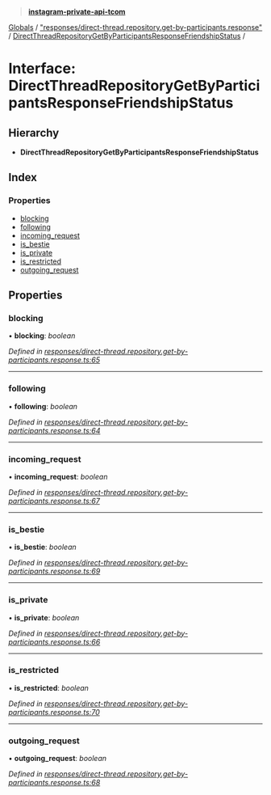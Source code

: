 > **[instagram-private-api-tcom](../README.md)**

[Globals](../README.md) / ["responses/direct-thread.repository.get-by-participants.response"](../modules/_responses_direct_thread_repository_get_by_participants_response_.md) / [DirectThreadRepositoryGetByParticipantsResponseFriendshipStatus](_responses_direct_thread_repository_get_by_participants_response_.directthreadrepositorygetbyparticipantsresponsefriendshipstatus.md) /

# Interface: DirectThreadRepositoryGetByParticipantsResponseFriendshipStatus

## Hierarchy

* **DirectThreadRepositoryGetByParticipantsResponseFriendshipStatus**

## Index

### Properties

* [blocking](_responses_direct_thread_repository_get_by_participants_response_.directthreadrepositorygetbyparticipantsresponsefriendshipstatus.md#blocking)
* [following](_responses_direct_thread_repository_get_by_participants_response_.directthreadrepositorygetbyparticipantsresponsefriendshipstatus.md#following)
* [incoming_request](_responses_direct_thread_repository_get_by_participants_response_.directthreadrepositorygetbyparticipantsresponsefriendshipstatus.md#incoming_request)
* [is_bestie](_responses_direct_thread_repository_get_by_participants_response_.directthreadrepositorygetbyparticipantsresponsefriendshipstatus.md#is_bestie)
* [is_private](_responses_direct_thread_repository_get_by_participants_response_.directthreadrepositorygetbyparticipantsresponsefriendshipstatus.md#is_private)
* [is_restricted](_responses_direct_thread_repository_get_by_participants_response_.directthreadrepositorygetbyparticipantsresponsefriendshipstatus.md#is_restricted)
* [outgoing_request](_responses_direct_thread_repository_get_by_participants_response_.directthreadrepositorygetbyparticipantsresponsefriendshipstatus.md#outgoing_request)

## Properties

###  blocking

• **blocking**: *boolean*

*Defined in [responses/direct-thread.repository.get-by-participants.response.ts:65](https://github.com/cuonglnhust/instagram-private-api-tcom/blob/3e16058/src/responses/direct-thread.repository.get-by-participants.response.ts#L65)*

___

###  following

• **following**: *boolean*

*Defined in [responses/direct-thread.repository.get-by-participants.response.ts:64](https://github.com/cuonglnhust/instagram-private-api-tcom/blob/3e16058/src/responses/direct-thread.repository.get-by-participants.response.ts#L64)*

___

###  incoming_request

• **incoming_request**: *boolean*

*Defined in [responses/direct-thread.repository.get-by-participants.response.ts:67](https://github.com/cuonglnhust/instagram-private-api-tcom/blob/3e16058/src/responses/direct-thread.repository.get-by-participants.response.ts#L67)*

___

###  is_bestie

• **is_bestie**: *boolean*

*Defined in [responses/direct-thread.repository.get-by-participants.response.ts:69](https://github.com/cuonglnhust/instagram-private-api-tcom/blob/3e16058/src/responses/direct-thread.repository.get-by-participants.response.ts#L69)*

___

###  is_private

• **is_private**: *boolean*

*Defined in [responses/direct-thread.repository.get-by-participants.response.ts:66](https://github.com/cuonglnhust/instagram-private-api-tcom/blob/3e16058/src/responses/direct-thread.repository.get-by-participants.response.ts#L66)*

___

###  is_restricted

• **is_restricted**: *boolean*

*Defined in [responses/direct-thread.repository.get-by-participants.response.ts:70](https://github.com/cuonglnhust/instagram-private-api-tcom/blob/3e16058/src/responses/direct-thread.repository.get-by-participants.response.ts#L70)*

___

###  outgoing_request

• **outgoing_request**: *boolean*

*Defined in [responses/direct-thread.repository.get-by-participants.response.ts:68](https://github.com/cuonglnhust/instagram-private-api-tcom/blob/3e16058/src/responses/direct-thread.repository.get-by-participants.response.ts#L68)*